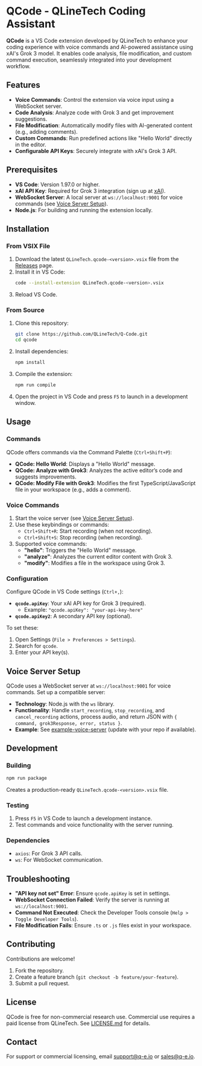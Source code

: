 # QCode - QLineTech Coding Assistant

**QCode** is a VS Code extension developed by QLineTech to enhance your coding experience with voice commands and AI-powered assistance using xAI's Grok 3 model. It enables code analysis, file modification, and custom command execution, seamlessly integrated into your development workflow.

## Features

- **Voice Commands**: Control the extension via voice input using a WebSocket server.
- **Code Analysis**: Analyze code with Grok 3 and get improvement suggestions.
- **File Modification**: Automatically modify files with AI-generated content (e.g., adding comments).
- **Custom Commands**: Run predefined actions like "Hello World" directly in the editor.
- **Configurable API Keys**: Securely integrate with xAI's Grok 3 API.

## Prerequisites

- **VS Code**: Version 1.97.0 or higher.
- **xAI API Key**: Required for Grok 3 integration (sign up at [xAI](https://x.ai)).
- **WebSocket Server**: A local server at `ws://localhost:9001` for voice commands (see [Voice Server Setup](#voice-server-setup)).
- **Node.js**: For building and running the extension locally.

## Installation

### From VSIX File
1. Download the latest `QLineTech.qcode-<version>.vsix` file from the [Releases](https://github.com/QLineTech/Q-Code/releases) page.
2. Install it in VS Code:
   ```bash
   code --install-extension QLineTech.qcode-<version>.vsix
   ```
3. Reload VS Code.

### From Source
1. Clone this repository:
   ```bash
   git clone https://github.com/QLineTech/Q-Code.git
   cd qcode
   ```
2. Install dependencies:
   ```bash
   npm install
   ```
3. Compile the extension:
   ```bash
   npm run compile
   ```
4. Open the project in VS Code and press `F5` to launch in a development window.

## Usage

### Commands
QCode offers commands via the Command Palette (`Ctrl+Shift+P`):
- **QCode: Hello World**: Displays a "Hello World" message.
- **QCode: Analyze with Grok3**: Analyzes the active editor’s code and suggests improvements.
- **QCode: Modify File with Grok3**: Modifies the first TypeScript/JavaScript file in your workspace (e.g., adds a comment).

### Voice Commands
1. Start the voice server (see [Voice Server Setup](#voice-server-setup)).
2. Use these keybindings or commands:
   - `Ctrl+Shift+R`: Start recording (when not recording).
   - `Ctrl+Shift+S`: Stop recording (when recording).
3. Supported voice commands:
   - **"hello"**: Triggers the "Hello World" message.
   - **"analyze"**: Analyzes the current editor content with Grok 3.
   - **"modify"**: Modifies a file in the workspace using Grok 3.

### Configuration
Configure QCode in VS Code settings (`Ctrl+,`):
- **`qcode.apiKey`**: Your xAI API key for Grok 3 (required).
  - Example: `"qcode.apiKey": "your-api-key-here"`
- **`qcode.apiKey2`**: A secondary API key (optional).

To set these:
1. Open Settings (`File > Preferences > Settings`).
2. Search for `qcode`.
3. Enter your API key(s).

## Voice Server Setup
QCode uses a WebSocket server at `ws://localhost:9001` for voice commands. Set up a compatible server:
- **Technology**: Node.js with the `ws` library.
- **Functionality**: Handle `start_recording`, `stop_recording`, and `cancel_recording` actions, process audio, and return JSON with `{ command, grok3Response, error, status }`.
- **Example**: See [example-voice-server](https://github.com/QLineTech/Q-Code-example-voice-server) (update with your repo if available).

## Development

### Building
```bash
npm run package
```
Creates a production-ready `QLineTech.qcode-<version>.vsix` file.

### Testing
1. Press `F5` in VS Code to launch a development instance.
2. Test commands and voice functionality with the server running.

### Dependencies
- `axios`: For Grok 3 API calls.
- `ws`: For WebSocket communication.

## Troubleshooting

- **"API key not set" Error**: Ensure `qcode.apiKey` is set in settings.
- **WebSocket Connection Failed**: Verify the server is running at `ws://localhost:9001`.
- **Command Not Executed**: Check the Developer Tools console (`Help > Toggle Developer Tools`).
- **File Modification Fails**: Ensure `.ts` or `.js` files exist in your workspace.

## Contributing
Contributions are welcome!
1. Fork the repository.
2. Create a feature branch (`git checkout -b feature/your-feature`).
3. Submit a pull request.

## License
QCode is free for non-commercial research use. Commercial use requires a paid license from QLineTech. See [LICENSE.md](LICENSE.md) for details.

## Contact
For support or commercial licensing, email [support@q-e.io](mailto:support@q-e.io) or [sales@q-e.io](mailto:sales@q-e.io).
```